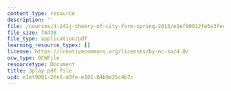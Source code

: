 ```yaml
---
content_type: resource
description: ''
file: /courses/4-241j-theory-of-city-form-spring-2013/e1ef90012fe5a3fee10104b9e25c4b7c_q485E0u9Kjk.pdf
file_size: 78438
file_type: application/pdf
learning_resource_types: []
license: https://creativecommons.org/licenses/by-nc-sa/4.0/
ocw_type: OCWFile
resourcetype: Document
title: 3play pdf file
uid: e1ef9001-2fe5-a3fe-e101-04b9e25c4b7c
---
```

